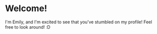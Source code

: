 # Welcome!
I'm Emily, and I'm excited to see that you've stumbled on my profile! Feel free to look around! :D
